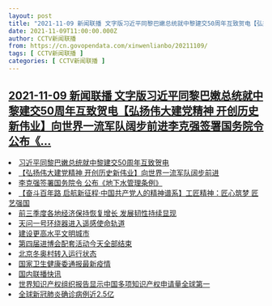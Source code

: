 ```yaml
---
layout: post
title: "2021-11-09 新闻联播 文字版习近平同黎巴嫩总统就中黎建交50周年互致贺电【弘扬伟大建党精神 开创历史新伟业】向世界一流军队阔步前进李克强签署国务院令 公布《"
date: 2021-11-09T11:00:00.000Z
author: CCTV新闻联播
from: https://cn.govopendata.com/xinwenlianbo/20211109/
tags: [ CCTV新闻联播 ]
categories: [ CCTV新闻联播 ]
---
```

<!--1636455600000-->
[2021-11-09 新闻联播 文字版习近平同黎巴嫩总统就中黎建交50周年互致贺电【弘扬伟大建党精神 开创历史新伟业】向世界一流军队阔步前进李克强签署国务院令 公布《...](https://cn.govopendata.com/xinwenlianbo/20211109/)
------

<div>
<li><a target="_blank" href="https://cn.govopendata.com/xinwenlianbo/20211109/#266264">习近平同黎巴嫩总统就中黎建交50周年互致贺电</a></li><li><a target="_blank" href="https://cn.govopendata.com/xinwenlianbo/20211109/#266265">【弘扬伟大建党精神 开创历史新伟业】向世界一流军队阔步前进</a></li><li><a target="_blank" href="https://cn.govopendata.com/xinwenlianbo/20211109/#266266">李克强签署国务院令 公布《地下水管理条例》</a></li><li><a target="_blank" href="https://cn.govopendata.com/xinwenlianbo/20211109/#266267">【奋斗百年路 启航新征程·中国共产党人的精神谱系】工匠精神：匠心筑梦 匠艺强国</a></li><li><a target="_blank" href="https://cn.govopendata.com/xinwenlianbo/20211109/#266268">前三季度各地经济保持恢复增长 发展韧性持续显现</a></li><li><a target="_blank" href="https://cn.govopendata.com/xinwenlianbo/20211109/#266269">天问一号环绕器进入遥感使命轨道</a></li><li><a target="_blank" href="https://cn.govopendata.com/xinwenlianbo/20211109/#266270">建设更高水平文明城市</a></li><li><a target="_blank" href="https://cn.govopendata.com/xinwenlianbo/20211109/#266271">第四届进博会配套活动今天全部结束</a></li><li><a target="_blank" href="https://cn.govopendata.com/xinwenlianbo/20211109/#266272">北京冬奥村转入运行状态</a></li><li><a target="_blank" href="https://cn.govopendata.com/xinwenlianbo/20211109/#266273">国家卫生健康委通报最新疫情</a></li><li><a target="_blank" href="https://cn.govopendata.com/xinwenlianbo/20211109/#266274">国内联播快讯</a></li><li><a target="_blank" href="https://cn.govopendata.com/xinwenlianbo/20211109/#266275">世界知识产权组织报告显示中国多项知识产权申请量全球第一</a></li><li><a target="_blank" href="https://cn.govopendata.com/xinwenlianbo/20211109/#266276">全球新冠肺炎确诊病例近2.5亿</a></li>
</div>
